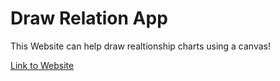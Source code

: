 # Draw Relation App

This Website can help draw realtionship charts using a canvas!

[Link to Website](https://brithd.github.io/DrawNetwork/)
